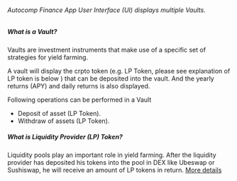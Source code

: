 ###### Autocomp Finance App User Interface (UI) displays multiple Vaults.

##### What is a Vault?

Vaults are investment instruments that make use of a specific set of strategies for yield farming.

A vault will display the crpto token (e.g. LP Token, please see explanation of LP token is below ) that can be deposited into the vault. And the yearly returns (APY) and daily returns is also displayed.

Following operations can be performed in a Vault

- Deposit of asset (LP Token).
- Withdraw of assets (LP Token).

##### What is Liquidity Provider (LP) Token?

Liquidity pools play an important role in yield farming.
After the liquidity provider has deposited his tokens into the pool in DEX like Ubeswap or Sushiswap, he will receive an amount of LP tokens in return. [More details](https://wiki.rugdoc.io/docs/introduction-to-liquidity-pools/)
